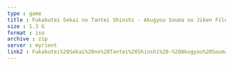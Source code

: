 ```yaml
---
type : game
title : Fukakutei Sekai no Tantei Shinshi - Akugyou Souma no Jiken File (Japan)
size : 1.3 G
format : iso
archive : zip
server : myrient
link2 : Fukakutei%20Sekai%20no%20Tantei%20Shinshi%20-%20Akugyou%20Souma%20no%20Jiken%20File%20%28Japan%29
---
```


